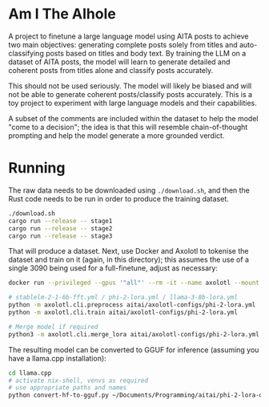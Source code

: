 # Am I The AIhole

A project to finetune a large language model using AITA posts to achieve two main objectives: generating complete posts solely from titles and auto-classifying posts based on titles and body text. By training the LLM on a dataset of AITA posts, the model will learn to generate detailed and coherent posts from titles alone and classify posts accurately.

This should not be used seriously. The model will likely be biased and will not be able to generate coherent posts/classify posts accurately. This is a toy project to experiment with large language models and their capabilities.

A subset of the comments are included within the dataset to help the model "come to a decision"; the idea is that this will resemble chain-of-thought prompting and help the model generate a more grounded verdict.

# Running

The raw data needs to be downloaded using `./download.sh`, and then the Rust code needs to be run in order to produce the training dataset.

```sh
./download.sh
cargo run --release -- stage1
cargo run --release -- stage2
cargo run --release -- stage3
```

That will produce a dataset. Next, use Docker and Axolotl to tokenise the dataset and train on it (again, in this directory); this assumes the use of a single 3090 being used for a full-finetune, adjust as necessary:
```sh
docker run --privileged --gpus '"all"' --rm -it --name axolotl --mount type=bind,src="${PWD}",target=/workspace/axolotl/aitai -v ${HOME}/.cache/huggingface:/root/.cache/huggingface winglian/axolotl:main-latest

# stablelm-2-1-6b-fft.yml / phi-2-lora.yml / llama-3-8b-lora.yml
python -m axolotl.cli.preprocess aitai/axolotl-configs/phi-2-lora.yml
python -m axolotl.cli.train aitai/axolotl-configs/phi-2-lora.yml

# Merge model if required
python3 -m axolotl.cli.merge_lora aitai/axolotl-configs/phi-2-lora.yml
```

The resulting model can be converted to GGUF for inference (assuming you have a llama.cpp installation):
```sh
cd llama.cpp
# activate nix-shell, venvs as required
# use appropriate paths and names
python convert-hf-to-gguf.py ~/Documents/Programming/aitai/phi-2-lora-out/merged --outfile ~/Documents/Programming/aitai/aitai-phi-2.gguf --outtype f16
```